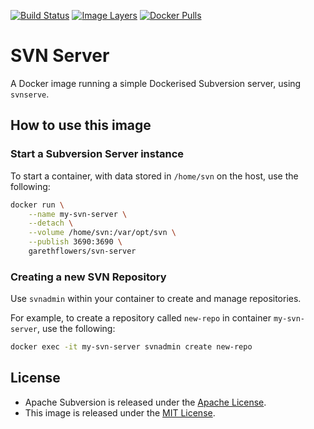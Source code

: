 [![Build Status](https://travis-ci.org/garethflowers/docker-svn-server.svg?branch=master)](https://travis-ci.org/garethflowers/docker-svn-server) [![Image Layers](https://images.microbadger.com/badges/image/garethflowers/svn-server.svg)](https://microbadger.com/images/garethflowers/svn-server) [![Docker Pulls](https://img.shields.io/docker/pulls/garethflowers/svn-server.svg)](https://store.docker.com/community/images/garethflowers/svn-server)

# SVN Server

A Docker image running a simple Dockerised Subversion server, using `svnserve`.

## How to use this image

### Start a Subversion Server instance

To start a container, with data stored in `/home/svn` on the host, use the following:
```sh
docker run \
	--name my-svn-server \
	--detach \
	--volume /home/svn:/var/opt/svn \
	--publish 3690:3690 \
	garethflowers/svn-server
```

### Creating a new SVN Repository

Use `svnadmin` within your container to create and manage repositories.

For example, to create a repository called `new-repo` in container `my-svn-server`, use the following:
```sh
docker exec -it my-svn-server svnadmin create new-repo
```

## License

*	Apache Subversion is released under the [Apache License](https://www.apache.org/licenses/LICENSE-2.0).
*	This image is released under the [MIT License](https://raw.githubusercontent.com/garethflowers/docker-svn-server/master/LICENSE).
